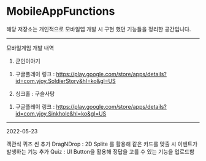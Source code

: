 # MobileAppFunctions

해당 저장소는 개인적으로 모바일앱 개발 시 구현 했던 기능들을 정리한 공간입니다.

----------------------------------------------------------------------------------------------

모바일게임 개발 내역

1. 군인이야기
  1) 구글플레이 링크 : https://play.google.com/store/apps/details?id=com.yjoy.SoldierStory&hl=ko&gl=US

2. 싱크홀 : 구슬사탕
  1) 구글플레이 링크 : https://play.google.com/store/apps/details?id=com.yjoy.Sinkhole&hl=ko&gl=US

----------------------------------------------------------------------------------------------

2022-05-23

객관식 퀴즈 씬 추가
DragNDrop : 2D Splite 를 활용해 같은 카드를 맞출 시 이벤트가 발생하는 기능 추가
Quiz : UI Button을 활용해 정답을 고를 수 있는 기능을 업로드함





